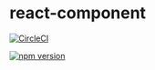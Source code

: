 # react-component
[![CircleCI](https://circleci.com/gh/mozhenghong/react-component.svg?style=svg)](https://circleci.com/gh/mozhenghong/react-component)

[![npm version](https://badge.fury.io/js/mui006.svg)](https://badge.fury.io/js/mui006)